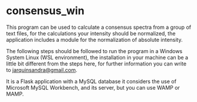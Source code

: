# consensus_win

This program can be used to calculate a consensus spectra from a group of text files, for the calculations your intensity should be normalized, the application includes a module for the normalization of absolute intensity.

The following steps should be followed to run the program in a Windows System Linux (WSL environment), the installation in your machine can be a little bit different from the steps here, for further information you can write to jarquinsandra@gmail.com.

It is a Flask application with a MySQL database it considers the use of Microsoft MySQL Workbench, and its server, but you can use WAMP or MAMP.

